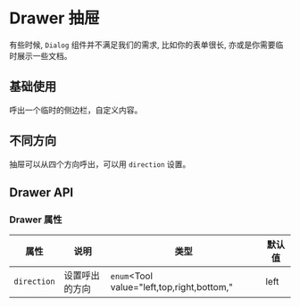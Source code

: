 # Drawer 抽屉

有些时候, `Dialog` 组件并不满足我们的需求, 比如你的表单很长, 亦或是你需要临时展示一些文档。

## 基础使用

呼出一个临时的侧边栏，自定义内容。

<demo vue="../../example/drawer/base.vue"></demo>

## 不同方向

抽屉可以从四个方向呼出，可以用 `direction` 设置。

<demo vue="../../example/drawer/direction.vue"></demo>

## Drawer API

### Drawer 属性

| 属性        | 说明           | 类型                                       | 默认值 |
| ----------- | -------------- | ------------------------------------------ | ------ |
| `direction` | 设置呼出的方向 | `enum`<Tool value="left,top,right,bottom," | left   |
